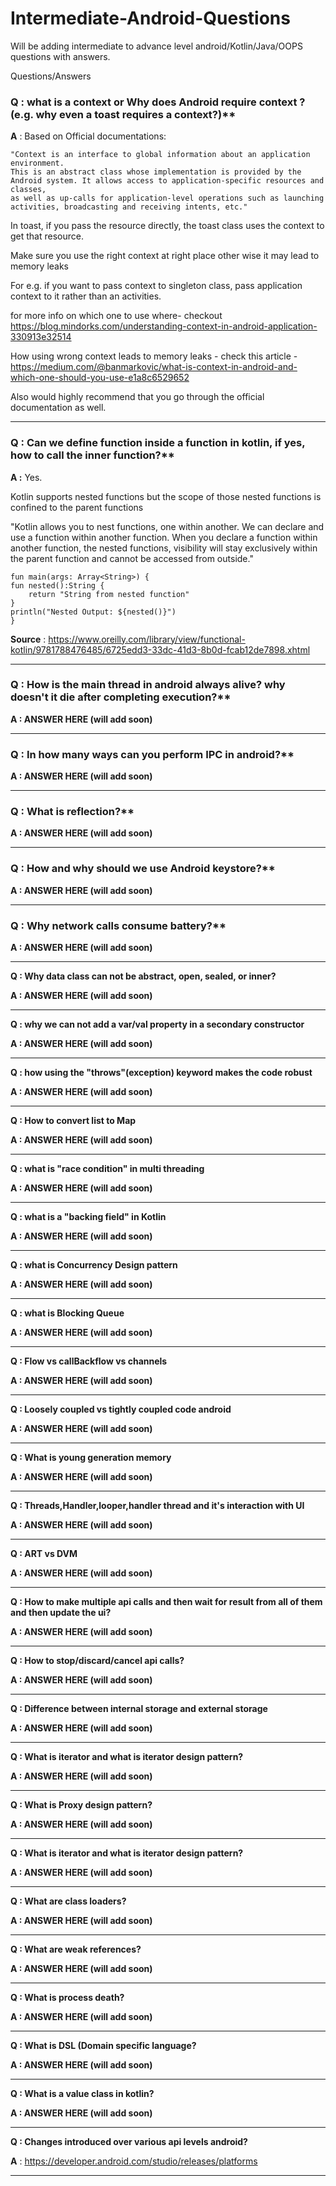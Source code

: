 # Intermediate-Android-Questions
Will be adding intermediate to advance level android/Kotlin/Java/OOPS questions with answers.

Questions/Answers


### Q : what is a context or Why does Android require context ? (e.g. why even a toast requires a context?)**

**A** : 
Based on Official documentations: 

    "Context is an interface to global information about an application environment. 
    This is an abstract class whose implementation is provided by the Android system. It allows access to application-specific resources and classes, 
    as well as up-calls for application-level operations such as launching activities, broadcasting and receiving intents, etc."

In toast, if you pass the resource directly, the toast class uses the context to get that resource.

Make sure you use the right context at right place other wise it may lead to memory leaks

For e.g. if you want to pass context to singleton class, pass application context to it rather than an activities.

for more info on which one to use where- checkout https://blog.mindorks.com/understanding-context-in-android-application-330913e32514

How using wrong context leads to memory leaks - check this article - https://medium.com/@banmarkovic/what-is-context-in-android-and-which-one-should-you-use-e1a8c6529652

Also would highly recommend that you go through the official documentation as well. 

----------------------------------------------------------------------------------------------------------------------------------------------------------------------------

### Q : Can we define function inside a function in kotlin, if yes, how to call the inner function?**

**A :**  Yes.

Kotlin supports nested functions but the scope of those nested functions is confined to the parent functions
   
"Kotlin allows you to nest functions, one within another. We can declare and use a function within another function.
  When you declare a function within another function, the nested functions, visibility will stay exclusively within the 
  parent function and cannot be accessed from outside."
    
    fun main(args: Array<String>) { 
    fun nested():String { 
        return "String from nested function" 
    } 
    println("Nested Output: ${nested()}") 
    } 
    
 **Source** : https://www.oreilly.com/library/view/functional-kotlin/9781788476485/6725edd3-33dc-41d3-8b0d-fcab12de7898.xhtml

----------------------------------------------------------------------------------------------------------------------------------------------------------------------------

### Q : How is the main thread in android always alive? why doesn't it die after completing execution?**

**A : ANSWER HERE (will add soon)**

----------------------------------------------------------------------------------------------------------------------------------------------------------------------------

### Q : In how many ways can you perform IPC in android?**

**A : ANSWER HERE (will add soon)**

----------------------------------------------------------------------------------------------------------------------------------------------------------------------------

### Q : What is reflection?**

**A : ANSWER HERE (will add soon)**

----------------------------------------------------------------------------------------------------------------------------------------------------------------------------

### Q : How and why should we use Android keystore?**

**A : ANSWER HERE (will add soon)**

----------------------------------------------------------------------------------------------------------------------------------------------------------------------------

### Q : Why network calls consume battery?**

**A : ANSWER HERE (will add soon)**

----------------------------------------------------------------------------------------------------------------------------------------------------------------------------

**Q : Why data class can not be abstract, open, sealed, or inner?**

**A : ANSWER HERE (will add soon)**

----------------------------------------------------------------------------------------------------------------------------------------------------------------------------

**Q : why we can not add a var/val property in a secondary constructor**

**A : ANSWER HERE (will add soon)**

----------------------------------------------------------------------------------------------------------------------------------------------------------------------------

**Q : how using the "throws"(exception) keyword makes the code robust**

**A : ANSWER HERE (will add soon)**

----------------------------------------------------------------------------------------------------------------------------------------------------------------------------

**Q : How to convert list to Map**

**A : ANSWER HERE (will add soon)**

----------------------------------------------------------------------------------------------------------------------------------------------------------------------------

**Q : what is "race condition" in multi threading**

**A : ANSWER HERE (will add soon)**

----------------------------------------------------------------------------------------------------------------------------------------------------------------------------

**Q : what is a "backing field" in Kotlin**

**A : ANSWER HERE (will add soon)**

----------------------------------------------------------------------------------------------------------------------------------------------------------------------------

**Q : what is Concurrency Design pattern**

**A : ANSWER HERE (will add soon)**

----------------------------------------------------------------------------------------------------------------------------------------------------------------------------

**Q : what is Blocking Queue**

**A : ANSWER HERE (will add soon)**

----------------------------------------------------------------------------------------------------------------------------------------------------------------------------

**Q : Flow vs callBackflow vs channels**

**A : ANSWER HERE (will add soon)**

----------------------------------------------------------------------------------------------------------------------------------------------------------------------------

**Q : Loosely coupled vs tightly coupled code android**

**A : ANSWER HERE (will add soon)**

----------------------------------------------------------------------------------------------------------------------------------------------------------------------------

**Q : What is young generation memory**

**A : ANSWER HERE (will add soon)**

----------------------------------------------------------------------------------------------------------------------------------------------------------------------------

**Q : Threads,Handler,looper,handler thread and it's interaction with UI**

**A : ANSWER HERE (will add soon)**

----------------------------------------------------------------------------------------------------------------------------------------------------------------------------

**Q : ART vs DVM**

**A : ANSWER HERE (will add soon)**

----------------------------------------------------------------------------------------------------------------------------------------------------------------------------

**Q : How to make multiple api calls and then wait for result from all of them and then update the ui?**

**A : ANSWER HERE (will add soon)**

----------------------------------------------------------------------------------------------------------------------------------------------------------------------------

**Q : How to stop/discard/cancel api calls?**

**A : ANSWER HERE (will add soon)**

----------------------------------------------------------------------------------------------------------------------------------------------------------------------------

**Q : Difference between internal storage and external storage**

**A : ANSWER HERE (will add soon)**

----------------------------------------------------------------------------------------------------------------------------------------------------------------------------

**Q : What is iterator and what is iterator design pattern?**

**A : ANSWER HERE (will add soon)**

----------------------------------------------------------------------------------------------------------------------------------------------------------------------------

**Q : What is Proxy design pattern?**

**A : ANSWER HERE (will add soon)**

----------------------------------------------------------------------------------------------------------------------------------------------------------------------------
**Q : What is iterator and what is iterator design pattern?**

**A : ANSWER HERE (will add soon)**

----------------------------------------------------------------------------------------------------------------------------------------------------------------------------

**Q : What are class loaders?**

**A : ANSWER HERE (will add soon)**

----------------------------------------------------------------------------------------------------------------------------------------------------------------------------

**Q : What are weak references?**

**A : ANSWER HERE (will add soon)**

----------------------------------------------------------------------------------------------------------------------------------------------------------------------------

**Q : What is process death?**

**A : ANSWER HERE (will add soon)**

----------------------------------------------------------------------------------------------------------------------------------------------------------------------------

**Q : What is DSL (Domain specific language?**

**A : ANSWER HERE (will add soon)**

----------------------------------------------------------------------------------------------------------------------------------------------------------------------------

**Q : What is a value class in kotlin?**

**A : ANSWER HERE (will add soon)**

----------------------------------------------------------------------------------------------------------------------------------------------------------------------------

**Q : Changes introduced over various api levels android?**

**A** : https://developer.android.com/studio/releases/platforms

----------------------------------------------------------------------------------------------------------------------------------------------------------------------------





















